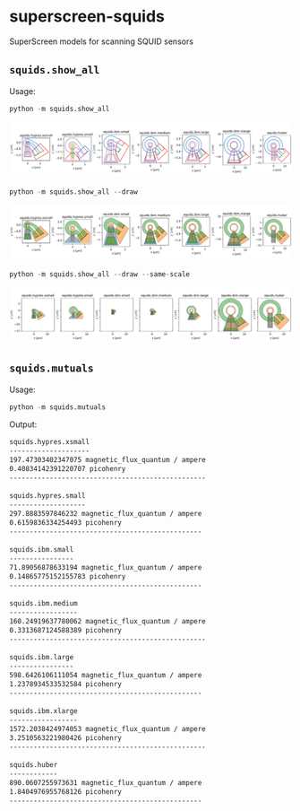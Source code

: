 # superscreen-squids

SuperScreen models for scanning SQUID sensors

## `squids.show_all`

Usage:

```python
python -m squids.show_all
```

![squids.show_all](images/show_all.png)

```python
python -m squids.show_all --draw
```

![squids.show_all --draw](images/show_all--draw.png)

```python
python -m squids.show_all --draw --same-scale
```

![squids.show_all --draw --same-scale](images/show_all--draw--same-scale.png)

## `squids.mutuals`

Usage:

```python
python -m squids.mutuals
```

Output:

```
squids.hypres.xsmall
--------------------
197.47303402347075 magnetic_flux_quantum / ampere
0.40834142391220707 picohenry
-------------------------------------------------

squids.hypres.small
-------------------
297.8883597846232 magnetic_flux_quantum / ampere
0.6159836334254493 picohenry
------------------------------------------------

squids.ibm.small
----------------
71.89056878633194 magnetic_flux_quantum / ampere
0.14865775152155783 picohenry
------------------------------------------------

squids.ibm.medium
-----------------
160.24919637780062 magnetic_flux_quantum / ampere
0.3313687124588389 picohenry
-------------------------------------------------

squids.ibm.large
----------------
598.6426106111054 magnetic_flux_quantum / ampere
1.2378934533532584 picohenry
------------------------------------------------

squids.ibm.xlarge
-----------------
1572.2038424974053 magnetic_flux_quantum / ampere
3.2510563221980426 picohenry
-------------------------------------------------

squids.huber
------------
890.0607255973631 magnetic_flux_quantum / ampere
1.8404976955768126 picohenry
------------------------------------------------
```
